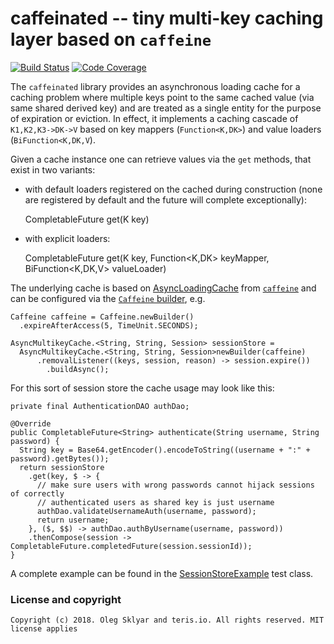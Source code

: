 # caffeinated -- tiny multi-key caching layer based on `caffeine`  

[![Build Status](https://travis-ci.org/teris-io/caffeinated.svg?branch=master)](https://travis-ci.org/teris-io/caffeinated)
[![Code Coverage](https://img.shields.io/codecov/c/github/teris-io/caffeinated.svg)](https://codecov.io/gh/teris-io/caffeinated)

The `caffeinated` library provides an asynchronous loading cache for a caching problem 
where multiple keys point to the same cached value (via same shared derived key) and are
treated as a single entity for the purpose of expiration or eviction. In effect, it
implements a caching cascade of `K1,K2,K3->DK->V` based on key mappers (`Function<K,DK>`)
and value loaders (`BiFunction<K,DK,V`).

Given a cache instance one can retrieve values via the `get` methods, that exist in two 
variants: 


* with default loaders registered on the cached during construction (none are registered
by default and the future will complete exceptionally):


    CompletableFuture<V> get(K key) 

* with explicit loaders:


    CompletableFuture<V> get(K key, Function<K,DK> keyMapper, BiFunction<K,DK,V> valueLoader)


The underlying cache is based on [AsyncLoadingCache][1] from [`caffeine`][2] and can be configured
via the [`Caffeine` builder][3], e.g.

    Caffeine caffeine = Caffeine.newBuilder()
      .expireAfterAccess(5, TimeUnit.SECONDS);

    AsyncMultikeyCache.<String, String, Session> sessionStore =
      AsyncMultikeyCache.<String, String, Session>newBuilder(caffeine)
    	  .removalListener((keys, session, reason) -> session.expire())
    		.buildAsync();

For this sort of session store the cache usage may look like this:


    private final AuthenticationDAO authDao;

    @Override
    public CompletableFuture<String> authenticate(String username, String password) {
      String key = Base64.getEncoder().encodeToString((username + ":" + password).getBytes());
      return sessionStore
        .get(key, $ -> {
          // make sure users with wrong passwords cannot hijack sessions of correctly 
          // authenticated users as shared key is just username
          authDao.validateUsernameAuth(username, password);
          return username;
        }, ($, $$) -> authDao.authByUsername(username, password))
        .thenCompose(session -> CompletableFuture.completedFuture(session.sessionId));
    }

A complete example can be found in the [SessionStoreExample][4] test class.


### License and copyright

	Copyright (c) 2018. Oleg Sklyar and teris.io. All rights reserved. MIT license applies

[1]: https://github.com/ben-manes/caffeine/blob/master/caffeine/src/main/java/com/github/benmanes/caffeine/cache/AsyncLoadingCache.java
[2]: https://github.com/ben-manes/caffeine
[3]: https://github.com/ben-manes/caffeine/blob/master/caffeine/src/main/java/com/github/benmanes/caffeine/cache/Caffeine.java
[4]: https://github.com/teris-io/caffeinated/blob/master/src/test/java/io/teris/caffeinated/SessionStoreExample.java

